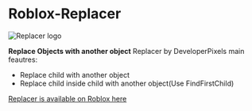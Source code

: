 # Roblox-Replacer
![Replacer logo](https://i.imgur.com/lyhwzug.png)

**Replace Objects with another object**
Replacer by DeveloperPixels main feautres:
 - Replace child with another object
 - Replace child inside child with another object(Use FindFirstChild)
 
 [Replacer is available on Roblox here](https://www.roblox.com/library/7654325515/Replacer-Beta)
